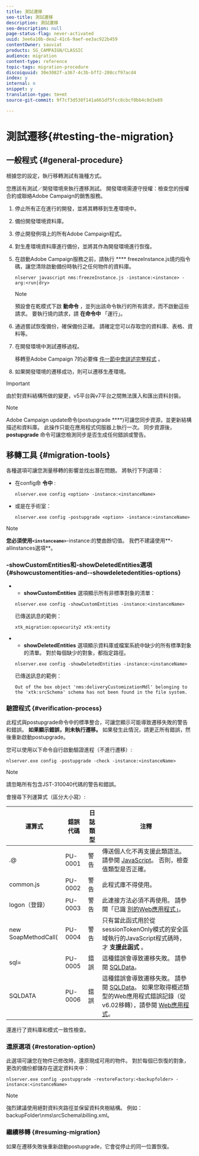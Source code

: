 ```yaml
---
title: 測試遷移
seo-title: 測試遷移
description: 測試遷移
seo-description: null
page-status-flag: never-activated
uuid: 3ee6a10b-dea2-41c6-9aef-ee3ac922b459
contentOwner: sauviat
products: SG_CAMPAIGN/CLASSIC
audience: migration
content-type: reference
topic-tags: migration-procedure
discoiquuid: 30e3082f-a367-4c3b-bff2-208ccf97acd4
index: y
internal: n
snippet: y
translation-type: tm+mt
source-git-commit: 9f7cf3d530f141a661df5fcc8cbcf0bb4c8d3e89

---
```



# 測試遷移{#testing-the-migration}

## 一般程式 {#general-procedure}

根據您的設定，執行移轉測試有幾種方式。

您應該有測試／開發環境來執行遷移測試。 開發環境需遵守授權：檢查您的授權合約或聯絡Adobe Campaign的銷售服務。

1. 停止所有正在進行的開發，並將其轉移到生產環境中。
1. 備份開發環境資料庫。
1. 停止開發例項上的所有Adobe Campaign程式。
1. 對生產環境資料庫進行備份，並將其作為開發環境進行恢復。
1. 在啟動Adobe Campaign服務之前，請執行 **** freezeInstance.js燒灼指令碼，讓您清除啟動備份時執行之任何物件的資料庫。

   ```
   nlserver javascript nms:freezeInstance.js -instance:<instance> -arg:<run|dry>
   ```

   >[!NOTE]
   >
   >預設會在乾模式下啟 **動命令** ，並列出該命令執行的所有請求，而不啟動這些請求。 要執行燒灼請求，請 **在命令中** 「運行」。

1. 通過嘗試恢復備份，確保備份正確。 請確定您可以存取您的資料庫、表格、資料等。
1. 在開發環境中測試遷移過程。

   移轉至Adobe Campaign 7的必要條 [件一節中會詳述完整程式](../../migration/using/prerequisites-for-migration-to-adobe-campaign-7.md) 。

1. 如果開發環境的遷移成功，則可以遷移生產環境。

>[!IMPORTANT]
>
>由於對資料結構所做的變更，v5平台與v7平台之間無法匯入和匯出資料封裝。

>[!NOTE]
>
>Adobe Campaign update命令(postupgrade ****)可讓您同步資源，並更新結構描述和資料庫。 此操作只能在應用程式伺服器上執行一次。 同步資源後， **postupgrade** 命令可讓您檢測同步是否生成任何錯誤或警告。

## 移轉工具 {#migration-tools}

各種選項可讓您測量移轉的影響並找出潛在問題。 將執行下列選項：

* 在config命 **令中** :

   ```
   nlserver.exe config <option> -instance:<instanceName>
   ```

* 或是在手術室：

   ```
   nlserver.exe config -postupgrade <option> -instance:<instanceName>
   ```

>[!NOTE]
>
>**您必須使用`<instanceame>`**-instance:的雙曲餘切值。 我們不建議使用**-allinstances選項&#x200B;**。

### -showCustomEntities和-showDeletedEntities選項 {#showcustomentities-and--showdeletedentities-options}

* - **showCustomEntities** 選項顯示所有非標準對象的清單：

   ```
   nlserver.exe config -showCustomEntities -instance:<instanceName>
   ```

   已傳送訊息的範例：

   ```
   xtk_migration:opsecurity2 xtk:entity
   ```

* - **showDeletedEntities** 選項顯示資料庫或檔案系統中缺少的所有標準對象的清單。 對於每個缺少的對象，都指定路徑。

   ```
   nlserver.exe config -showDeletedEntities -instance:<instanceName>
   ```

   已傳送訊息的範例：

   ```
   Out of the box object 'nms:deliveryCustomizationMdl' belonging to the 'xtk:srcSchema' schema has not been found in the file system.
   ```

### 驗證程式 {#verification-process}

此程式與postupgrade命令中的標準整合，可讓您顯示可能導致遷移失敗的警告和錯誤。 **如果顯示錯誤，則未執行遷移。** 如果發生此情況，請更正所有錯誤，然後重新啟動postupgrade。

您可以使用以下命令自行啟動驗證進程（不進行遷移）:

```
nlserver.exe config -postupgrade -check -instance:<instanceName>
```

>[!NOTE]
>
>請忽略所有包含JST-310040代碼的警告和錯誤。

會搜尋下列運算式（區分大小寫）:

<table> 
 <thead> 
  <tr> 
   <th> 運算式<br /> </th> 
   <th> 錯誤代碼<br /> </th> 
   <th> 日誌類型<br /> </th> 
   <th> 注釋<br /> </th> 
  </tr> 
 </thead> 
 <tbody> 
  <tr> 
   <td> .@<br /> </td> 
   <td> PU-0001<br /> </td> 
   <td> 警告<br /> </td> 
   <td> 傳送個人化不再支援此類語法。 請參閱 <a href="../../migration/using/general-configurations.md#javascript" target="_blank">JavaScript</a>。 否則，檢查值類型是否正確。<br /> </td> 
  </tr> 
  <tr> 
   <td> common.js<br /> </td> 
   <td> PU-0002<br /> </td> 
   <td> 警告<br /> </td> 
   <td> 此程式庫不得使用。<br /> </td> 
  </tr> 
  <tr> 
   <td> logon（登錄）<br /> </td> 
   <td> PU-0003<br /> </td> 
   <td> 警告<br /> </td> 
   <td> 此連接方法必須不再使用。 請參閱「已識 <a href="../../migration/using/general-configurations.md#identified-web-applications" target="_blank">別的Web應用程式」</a>。<br /> </td> 
  </tr> 
  <tr> 
   <td> new SoapMethodCall(<br /> </td> 
   <td> PU-0004<br /> </td> 
   <td> 警告<br /> </td> 
   <td> 只有當此函式用於從sessionTokenOnly模式的安全區域執行的JavaScript程式碼時，才 <strong>支援此函式</strong> 。<br /> </td> 
  </tr> 
  <tr> 
   <td> sql=<br /> </td> 
   <td> PU-0005<br /> </td> 
   <td> 錯誤<br /> </td> 
   <td> 這種錯誤會導致遷移失敗。 請參閱 <a href="../../migration/using/general-configurations.md#sqldata" target="_blank">SQLData</a>。<br /> </td> 
  </tr> 
  <tr> 
   <td> SQLDATA<br /> </td> 
   <td> PU-0006<br /> </td> 
   <td> 錯誤<br /> </td> 
   <td> 這種錯誤會導致遷移失敗。 請參閱 <a href="../../migration/using/general-configurations.md#sqldata" target="_blank">SQLData</a>。 如果您取得概述類型的Web應用程式錯誤記錄（從v6.02移轉），請參閱 <a href="../../migration/using/specific-configurations-in-v6-02.md#web-applications" target="_blank">Web應用程式</a>。<br /> </td> 
  </tr> 
 </tbody> 
</table>

還進行了資料庫和模式一致性檢查。

### 還原選項 {#restoration-option}

此選項可讓您在物件已修改時，還原現成可用的物件。 對於每個已恢復的對象，更改的備份都儲存在選定資料夾中：

```
nlserver.exe config -postupgrade -restoreFactory:<backupfolder> -instance:<instanceName>
```

>[!NOTE]
>
>強烈建議使用絕對資料夾路徑並保留資料夾樹結構。 例如：backupFolder\nms\srcSchema\billing.xml。

### 繼續移轉 {#resuming-migration}

如果在遷移失敗後重新啟動postupgrade，它會從停止的同一位置恢復。

